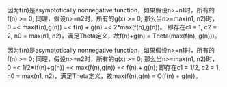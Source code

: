因为f(n)是asymptotically nonnegative function，如果假设n>=n1时，所有的f(n) >= 0; 同理，假设n>=n2时，所有的g(x) >= 0;
那么当n>=max(n1, n2)时， 0 =< max(f(n),g(n)) =< f(n) + g(n) =< 2*max(f(n),g(n))。
即存在c1 = 1, c2 = 2, n0 = max(n1, n2)，满足Theta定义，故f(n)+g(n) = Theta(max(f(n), g(n)))。


因为f(n)是asymptotically nonnegative function，如果假设n>=n1时，所有的f(n) >= 0; 同理，假设n>=n2时，所有的g(x) >= 0;
那么当n>=max(n1, n2)时， 0 =< 1/2*(f(n)+g(n)) =< max(f(n),g(n)) =< f(n) + g(n);
即存在c1 = 1/2, c2 = 1, n0 = max(n1, n2)，满足Theta定义，故max(f(n),g(n) = O(f(n) + g(n))。
